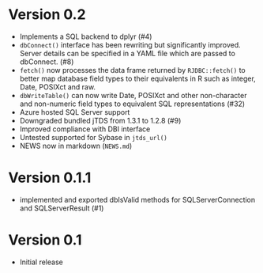 # Version 0.2

- Implements a SQL backend to dplyr (#4)
- `dbConnect()` interface has been rewriting but significantly improved. Server details can be specified in a YAML file which are passed to dbConnect. (#8)
- `fetch()` now processes the data frame returned by `RJDBC::fetch()` to better map database field types to their equivalents in R such as integer, Date, POSIXct and raw. 
- `dbWriteTable()` can now write Date, POSIXct and other non-character and non-numeric field types to equivalent SQL representations (#32)
- Azure hosted SQL Server support
- Downgraded bundled jTDS from 1.3.1 to 1.2.8 (#9)
- Improved compliance with DBI interface
- Untested supported for Sybase in `jtds_url()`
- NEWS now in markdown (`NEWS.md`)

# Version 0.1.1

- implemented and exported dbIsValid methods for SQLServerConnection and SQLServerResult (#1)

# Version 0.1

- Initial release

